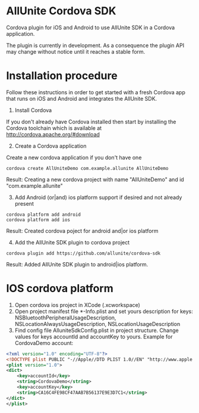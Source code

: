 # AllUnite Cordova SDK

Cordova plugin for iOS and Android to use AllUnite SDK in a Cordova application.

The plugin is currently in development. As a consequence the plugin API may change without notice until it reaches a stable form.

# Installation procedure

Follow these instructions in order to get started with a fresh Cordova app that runs on iOS and Android and integrates the AllUnite SDK.

1. Install Cordova

If you don't already have Cordova installed then start by installing the Cordova toolchain which is available at http://cordova.apache.org/#download

2. Create a Cordova application

Create a new cordova application if you don't have one
```
cordova create AllUniteDemo com.example.allunite AllUniteDemo
```
Result:
Creating a new cordova project with name "AllUniteDemo" and id "com.example.allunite"

3. Add Android (or|and) ios platform support if desired and not already present
```
cordova platform add android
cordova platform add ios
```
Result: 
Created cordova poject for android and|or ios platform

4. Add the AllUnite SDK plugin to cordova project
```
cordova plugin add https://github.com/allunite/cordova-sdk
```
Result: 
Added AllUnite SDK plugin to android|ios platform.


# IOS cordova platform

1. Open cordova ios project in XCode (<projectname>.xcworkspace)
2. Open project manifest file *-Info.plist and set yours description for keys: NSBluetoothPeripheralUsageDescription, NSLocationAlwaysUsageDescription, NSLocationUsageDescription 
3. Find config file AlluniteSdkConfig.plist in project structure. Change values for keys accountId and accountKey to yours.
Example for CordovaDemo account:
``` xml
<?xml version="1.0" encoding="UTF-8"?>
<!DOCTYPE plist PUBLIC "-//Apple//DTD PLIST 1.0//EN" "http://www.apple.com/DTDs/PropertyList-1.0.dtd">
<plist version="1.0">
<dict>
	<key>accountId</key>
	<string>CordovaDemo</string>
	<key>accountKey</key>
	<string>CA16C4FE98CF47AAB7B56137E9E3D7C1</string>
</dict>
</plist>
```
